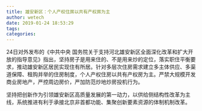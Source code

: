 ```yaml
---
title: 雄安新区：个人产权住房以共有产权房为主
author: wetech
date: 2019-01-24 18:53:29
tags: 
categories: 
---
```

 
<!-- more -->
24日对外发布的《中共中央 国务院关于支持河北雄安新区全面深化改革和扩大开放的指导意见》指出，坚持房子是用来住的、不是用来炒的定位，落实职住平衡要求，推动雄安新区居民实现住有所居。针对多层次住房需求建立多主体供应、多渠道保障、租购并举的住房制度，个人产权住房以共有产权房为主。严禁大规模开发商业房地产，严控周边房价，严加防范炒地炒房投机行为。
 
 
坚持把创新作为引领雄安新区高质量发展的第一动力，以供给侧结构性改革为主线，系统推进有利于承接北京非首都功能、集聚创新要素资源的体制机制改革。
